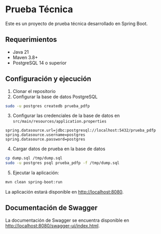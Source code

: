 # Prueba Técnica

Este es un proyecto de prueba técnica desarrollado en Spring Boot.

## Requerimientos

- Java 21
- Maven 3.8+
- PostgreSQL 14 o superior


## Configuración y ejecución

1. Clonar el repositorio
2. Configurar la base de datos PostgreSQL

```bash
sudo -u postgres createdb prueba_pdfp
```

3. Configurar las credenciales de la base de datos en `src/main/resources/application.properties`

```properties
spring.datasource.url=jdbc:postgresql://localhost:5432/prueba_pdfp
spring.datasource.username=postgres
spring.datasource.password=postgres
```

4. Cargar datos de prueba en la base de datos

```bash
cp dump.sql /tmp/dump.sql
sudo -u postgres psql prueba_pdfp -f /tmp/dump.sql 
```

5. Ejecutar la aplicación:
```bash
mvn clean spring-boot:run
```

La aplicación estará disponible en [http://localhost:8080](http://localhost:8080).

## Documentación de Swagger

La documentación de Swagger se encuentra disponible en [http://localhost:8080/swagger-ui/index.html](http://localhost:8080/swagger-ui/index.html).
